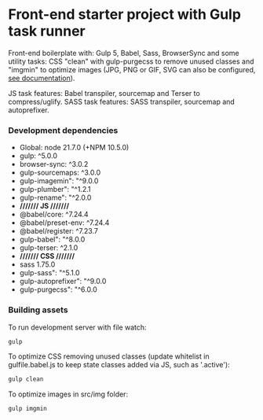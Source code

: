 # Front-end starter project with Gulp task runner #

Front-end boilerplate with: Gulp 5, Babel, Sass, BrowserSync and some utility tasks: CSS "clean" with gulp-purgecss to remove unused classes and "imgmin" to optimize images (JPG, PNG or GIF, SVG can also be configured, [see documentation](https://www.npmjs.com/package/gulp-imagemin)).

JS task features: Babel transpiler, sourcemap and Terser to compress/uglify.
SASS task features: SASS transpiler, sourcemap and autoprefixer.

### Development dependencies ###

* Global: node 21.7.0 (+NPM 10.5.0)
* gulp: ^5.0.0
* browser-sync: ^3.0.2
* gulp-sourcemaps: ^3.0.0
* gulp-imagemin": "^9.0.0
* gulp-plumber": "^1.2.1
* gulp-rename": "^2.0.0
* **/////// JS ///////**
* @babel/core: ^7.24.4
* @babel/preset-env: ^7.24.4
* @babel/register: ^7.23.7
* gulp-babel": "^8.0.0
* gulp-terser: ^2.1.0
* **/////// CSS ///////**
* sass 1.75.0
* gulp-sass": "^5.1.0
* gulp-autoprefixer": "^9.0.0
* gulp-purgecss": "^6.0.0



### Building assets ###

To run development server with file watch:
```sh
gulp
```

To optimize CSS removing unused classes (update whitelist in gulfile.babel.js to keep state classes added via JS, such as '.active'):
```sh
gulp clean
```

To optimize images in src/img folder:
```sh
gulp imgmin
```